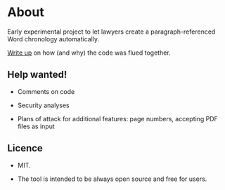 # About

Early experimental project to let lawyers create a paragraph-referenced Word chronology automatically.

[Write up](https://technical-blog.3willows.xyz/2024-10-21-generate-chronology-first-steps/) on how (and why) the code was flued together.

## Help wanted!

- Comments on code

- Security analyses

- Plans of attack for additional features: page numbers, accepting PDF files as input

## Licence

- MIT.

- The tool is intended to be always open source and free for users.
